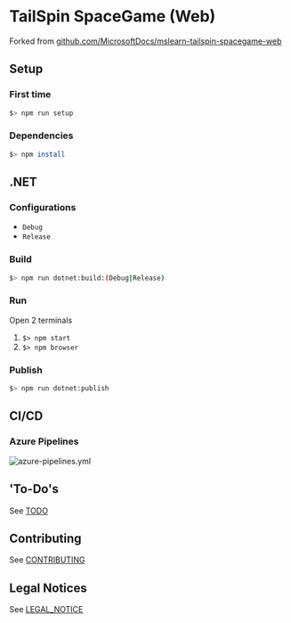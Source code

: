 # TailSpin SpaceGame (Web)

Forked from [github.com/MicrosoftDocs/mslearn-tailspin-spacegame-web](https://github.com/MicrosoftDocs/mslearn-tailspin-spacegame-web)

## Setup

### First time

```bash
$> npm run setup
```

### Dependencies

```bash
$> npm install
```

## .NET

### Configurations

* `Debug`
* `Release`

### Build

```bash
$> npm run dotnet:build:(Debug|Release)
```

### Run

Open 2 terminals

1. `$> npm start`
1. `$> npm browser`

### Publish

```bash
$> npm run dotnet:publish
```

## CI/CD

### Azure Pipelines

![azure-pipelines.yml](./README/azure-pipelines.png)

## 'To-Do's

See [TODO](./TODO.md)

## Contributing

See [CONTRIBUTING](./CONTRIBUTING.md)

## Legal Notices

See [LEGAL_NOTICE](./LEGAL_NOTICE.md)
